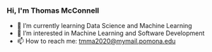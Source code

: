 ### Hi, I'm Thomas McConnell
- 🌱 I’m currently learning Data Science and Machine Learning
- 👀 I’m interested in Machine Learning and Software Development
- 📫 How to reach me: tmma2020@mymail.pomona.edu

